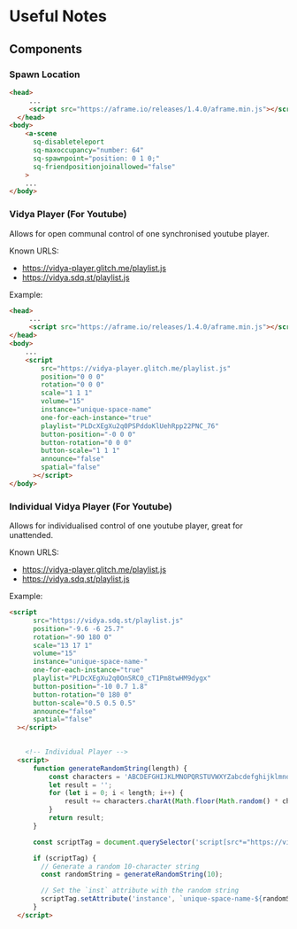 # Useful Notes

## Components

### Spawn Location

```html
<head>
     ...
     <script src="https://aframe.io/releases/1.4.0/aframe.min.js"></script>
  </head>
<body>
    <a-scene
      sq-disableteleport
      sq-maxoccupancy="number: 64"
      sq-spawnpoint="position: 0 1 0;"
      sq-friendpositionjoinallowed="false"
    >
    ...
</body>
```

### Vidya Player (For Youtube)

Allows for open communal control of one synchronised youtube player.

Known URLS:

* https://vidya-player.glitch.me/playlist.js
* https://vidya.sdq.st/playlist.js

Example:

```html
<head>
     ...
     <script src="https://aframe.io/releases/1.4.0/aframe.min.js"></script>
</head>
<body>
    ...
    <script
        src="https://vidya-player.glitch.me/playlist.js"
        position="0 0 0"
        rotation="0 0 0"
        scale="1 1 1"
        volume="15"
        instance="unique-space-name"
        one-for-each-instance="true"
        playlist="PLDcXEgXu2q0PSPddoKlUehRpp22PNC_76"
        button-position="-0 0 0"
        button-rotation="0 0 0" 
        button-scale="1 1 1"
        announce="false" 
        spatial="false"
      ></script>
</body>
```

### Individual Vidya Player (For Youtube)

Allows for individualised control of one youtube player, great for unattended.

Known URLS:

* https://vidya-player.glitch.me/playlist.js
* https://vidya.sdq.st/playlist.js

Example:

```html
<script
      src="https://vidya.sdq.st/playlist.js"
      position="-9.6 -6 25.7"
      rotation="-90 180 0"
      scale="13 17 1"
      volume="15"
      instance="unique-space-name-"
      one-for-each-instance="true"
      playlist="PLDcXEgXu2q0OnSRC0_cT1Pm8twHM9dygx"
      button-position="-10 0.7 1.8"
      button-rotation="0 180 0" 
      button-scale="0.5 0.5 0.5"
      announce="false" 
      spatial="false"
  ></script>
  

    <!-- Individual Player -->
  <script>
      function generateRandomString(length) {
          const characters = 'ABCDEFGHIJKLMNOPQRSTUVWXYZabcdefghijklmnopqrstuvwxyz0123456789';
          let result = '';
          for (let i = 0; i < length; i++) {
              result += characters.charAt(Math.floor(Math.random() * characters.length));
          }
          return result;
      }      

      const scriptTag = document.querySelector('script[src*="https://vidya.sdq.st/playlist.js"]');

      if (scriptTag) {
        // Generate a random 10-character string
        const randomString = generateRandomString(10);

        // Set the `inst` attribute with the random string
        scriptTag.setAttribute('instance', `unique-space-name-${randomString}`);
      }
  </script>
```

